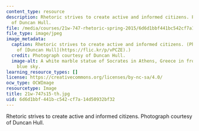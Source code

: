 ```yaml
---
content_type: resource
description: Rhetoric strives to create active and informed citizens. Photograph courtesy
  of Duncan Hull.
file: /media/courses/21w-747-rhetoric-spring-2015/6d6d1bbf441bc542cf7a14d50932bf32_21w-747s15-th.jpg
file_type: image/jpeg
image_metadata:
  caption: Rhetoric strives to create active and informed citizens. (Photograph courtesy
    of [Duncan Hull](https://flic.kr/p/vPCZE).)
  credit: Photograph courtesy of Duncan Hull.
  image-alt: A white marble statue of Socrates in Athens, Greece in front of a clear
    blue sky.
learning_resource_types: []
license: https://creativecommons.org/licenses/by-nc-sa/4.0/
ocw_type: OCWImage
resourcetype: Image
title: 21w-747s15-th.jpg
uid: 6d6d1bbf-441b-c542-cf7a-14d50932bf32
---
```

Rhetoric strives to create active and informed citizens. Photograph courtesy of Duncan Hull.